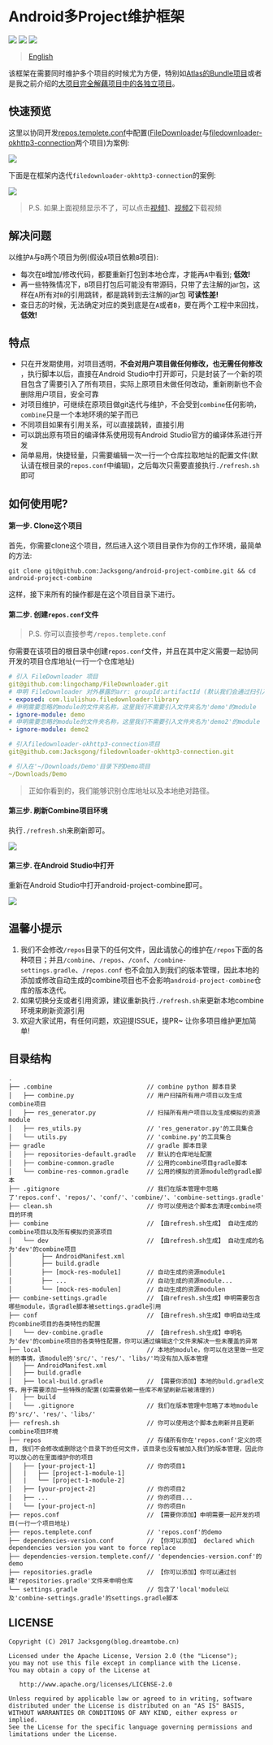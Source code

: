 # Android多Project维护框架

![](https://img.shields.io/badge/combine-project-origin.svg)
![](https://img.shields.io/badge/combine-safely-green.svg)
![](https://img.shields.io/badge/combine-easily-green.svg)

> [English](https://github.com/Jacksgong/android-project-combine)

该框架在需要同时维护多个项目的时候尤为方便，特别如[Atlas的Bundle项目](https://github.com/alibaba/atlas)或者是我之前介绍的[大项目完全解藕项目中的各独立项目](https://blog.dreamtobe.cn/large-project-develop/)。

## 快速预览

这里以协同开发[repos.templete.conf](https://github.com/Jacksgong/android-project-combine/blob/master/repos.templete.conf)中配置([FileDownloader](https://github.com/lingochamp/FileDownloader)与[filedownloader-okhttp3-connection](https://github.com/Jacksgong/filedownloader-okhttp3-connection)两个项目)为案例:

![](https://github.com/Jacksgong/arts/raw/master/android-project-combine/simple-use-zh.gif)

下面是在框架内迭代`filedownloader-okhttp3-connection`的案例:

![](https://github.com/Jacksgong/arts/raw/master/android-project-combine/maintain-zh.gif)

> P.S. 如果上面视频显示不了，可以点击[视频1](https://github.com/Jacksgong/arts/raw/master/android-project-combine/simple-use-zh.mp4)、[视频2](https://github.com/Jacksgong/arts/raw/master/android-project-combine/maintain-zh.mp4)下载视频

## 解决问题

以维护`A`与`B`两个项目为例(假设`A`项目依赖`B`项目):

- 每次在`B`增加/修改代码，都要重新打包到本地仓库，才能再`A`中看到; **低效!**
- 再一些特殊情况下，`B`项目打包后可能没有带源码，只带了去注解的jar包，这样在`A`所有对`B`的引用跳转，都是跳转到去注解的jar包 **可读性差!**
- 查日志的时候，无法确定对应的类到底是在`A`或者`B`，要在两个工程中来回找，**低效!**

## 特点

- 只在开发期使用，对项目透明，**不会对用户项目做任何修改，也无需任何修改** ，执行脚本以后，直接在Android Studio中打开即可，只是封装了一个新的项目包含了需要引入了所有项目，实际上原项目未做任何改动，重新刷新也不会删除用户项目，安全可靠
- 对项目维护，可继续在原项目做git迭代与维护，不会受到`combine`任何影响，`combine`只是一个本地环境的架子而已
- 不同项目如果有引用关系，可以直接跳转，直接引用
- 可以跳出原有项目的编译体系使用现有Android Studio官方的编译体系进行开发
- 简单易用，快捷轻量，只需要编辑一次一行一个仓库拉取地址的配置文件(默认请在根目录的`repos.conf`中编辑)，之后每次只需要直接执行`./refresh.sh`即可


## 如何使用呢?

#### 第一步. Clone这个项目 

首先，你需要clone这个项目，然后进入这个项目目录作为你的工作环境，最简单的方法:

```shell
git clone git@github.com:Jacksgong/android-project-combine.git && cd android-project-combine
```

这样，接下来所有的操作都是在这个项目目录下进行。

#### 第二步. 创建`repos.conf`文件

> P.S. 你可以直接参考`/repos.templete.conf`

你需要在该项目的根目录中创建`repos.conf`文件，并且在其中定义需要一起协同开发的项目仓库地址(一行一个仓库地址)

```yml
# 引入 FileDownloader 项目
git@github.com:lingochamp/FileDownloader.git
# 申明 FileDownloader 对外暴露的arr: groupId:artifactId (默认我们会通过扫引入项目的根目录的pom文件来获取该参数，如果你不是通过pom的方式，推荐在这里直接定义即可)
- exposed: com.liulishuo.filedownloader:library
# 申明需要忽略的module的文件夹名称，这里我们不需要引入文件夹名为'demo'的module
- ignore-module: demo
# 申明需要忽略的module的文件夹名称，这里我们不需要引入文件夹名为'demo2'的module
- ignore-module: demo2

# 引入filedownloader-okhttp3-connection项目
git@github.com:Jacksgong/filedownloader-okhttp3-connection.git

# 引入在'~/Downloads/Demo'目录下的Demo项目
~/Downloads/Demo
```

> 正如你看到的，我们能够识别仓库地址以及本地绝对路径。

#### 第三步. 刷新Combine项目环境

执行`./refresh.sh`来刷新即可。

![](https://github.com/Jacksgong/arts/raw/master/android-project-combine/refresh-demo.gif)

#### 第三步. 在Android Studio中打开

重新在Android Studio中打开android-project-combine即可。

![](https://github.com/Jacksgong/arts/raw/master/android-project-combine/android-studio-demo.gif)

## 温馨小提示

1. 我们不会修改`/repos`目录下的任何文件，因此请放心的维护在`/repos`下面的各种项目；并且`/combine`、`/repos`、`/conf`、`/combine-settings.gradle`、`/repos.conf` 也不会加入到我们的版本管理，因此本地的添加或修改自动生成的combine项目也不会影响`android-project-combine`仓库的版本迭代。
2. 如果切换分支或者引用资源，建议重新执行`./refresh.sh`来更新本地combine环境来刷新资源引用
3. 欢迎大家试用，有任何问题，欢迎提ISSUE，提PR~ 让你多项目维护更加简单!

## 目录结构 

```
.
├── .combine                          // combine python 脚本目录
│   ├── combine.py                    // 用户扫描所有用户项目以及生成combine项目
│   ├── res_generator.py              // 扫描所有用户项目以及生成模拟的资源module
│   ├── res_utils.py                  // 'res_generator.py'的工具集合
│   └── utils.py                      // 'combine.py'的工具集合
├── gradle                            // gradle 脚本目录
│   ├── repositories-default.gradle   // 默认的仓库地址配置
│   ├── combine-common.gradle         // 公用的combine项目gradle脚本
│   └── combine-res-common.gradle     // 公用的模拟的资源module的gradle脚本
├── .gitignore                        // 我们在版本管理中忽略了'repos.conf'、'repos/'、'conf/'、'combine/'、'combine-settings.gradle'
├── clean.sh                          // 你可以使用这个脚本去清理combine项目的环境
├── combine                           // 【由refresh.sh生成】 自动生成的combine项目以及所有模拟的资源项目
│   └── dev                           // 【由refresh.sh生成】 自动生成的名为'dev'的combine项目
│        ├── AndroidManifest.xml   
│        ├── build.gradle          
│        ├── [mock-res-module1]       // 自动生成的资源module1
│        ├── ...                      // 自动生成的资源module...
│        └── [mock-res-modulen]       // 自动生成的资源modulen
├── combine-settings.gradle           // 【由refresh.sh生成】申明需要包含哪些module，该gradle脚本被settings.gradle引用
├── conf                              // 【由refresh.sh生成】申明自动生成的combine项目的各类特性的配置 
│   └── dev-combine.gradle            // 【由refresh.sh生成】申明名为'dev'的combine项目的各类特性配置，你可以通过编辑这个文件来解决一些未覆盖的异常
├── local                             // 本地的module，你可以在这里做一些定制的事情，该module的'src/'、'res/'、'libs/'均没有加入版本管理
│   ├── AndroidManifest.xml        
│   ├── build.gradle               
│   ├── local-build.gradle            // 【需要你添加】本地的buld.gradle文件，用于需要添加一些特殊的配置(如需要依赖一些库不希望刷新后被清理的)
│   ├── build                   
│   └── .gitignore                    // 我们在版本管理中忽略了本地module的'src/'、'res/'、'libs/'
├── refresh.sh                        // 你可以使用这个脚本去刷新并且更新combine项目环境
├── repos                             // 存储所有你在'repos.conf'定义的项目, 我们不会修改或删除这个目录下的任何文件，该目录也没有被加入我们的版本管理，因此你可以放心的在里面维护你的项目
│   ├── [your-project-1]              // 你的项目1
│   |   ├── [project-1-module-1]
│   |   └── [project-1-module-2]
│   ├── [your-project-2]              // 你的项目2
│   ├── ...                           // 你的项目...
│   └── [your-project-n]              // 你的项目n
├── repos.conf                        // 【需要你添加】申明需要一起开发的项目(一行一个项目地址)
├── repos.templete.conf               // 'repos.conf'的demo
├── dependencies-version.conf         // 【你可以添加】 declared which dependencies version you want to force replace
├── dependencies-version.templete.conf// 'dependencies-version.conf'的demo
├── repositories.gradle               // 【你可以添加】你可以通过创建'repositories.gradle'文件来申明仓库
└── settings.gradle                   // 包含了'local'module以及'combine-settings.gradle'的settings.gradle脚本
```

## LICENSE

```
Copyright (C) 2017 Jacksgong(blog.dreamtobe.cn)

Licensed under the Apache License, Version 2.0 (the "License");
you may not use this file except in compliance with the License.
You may obtain a copy of the License at

   http://www.apache.org/licenses/LICENSE-2.0

Unless required by applicable law or agreed to in writing, software
distributed under the License is distributed on an "AS IS" BASIS,
WITHOUT WARRANTIES OR CONDITIONS OF ANY KIND, either express or implied.
See the License for the specific language governing permissions and
limitations under the License.
```

